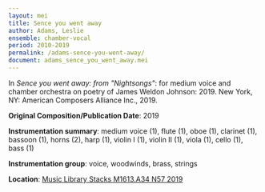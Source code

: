 ```yaml
---
layout: mei
title: Sence you went away
author: Adams, Leslie
ensemble: chamber-vocal
period: 2010-2019
permalink: /adams-sence-you-went-away/
document: adams_sence_you_went_away.mei
---
```


In *Sence you went away: from "Nightsongs"*: for medium voice and chamber orchestra on poetry of James Weldon Johnson: 2019. New York, NY: American Composers Alliance Inc., 2019.

**Original Composition/Publication Date**: 2019

**Instrumentation summary**: medium voice (1), flute (1), oboe (1), clarinet (1), bassoon (1), horns (2), harp (1), violin I (1), violin II (1), viola (1), cello (1), bass (1) 

**Instrumentation group**: voice, woodwinds, brass, strings 

**Location**: <a href="https://tufts.primo.exlibrisgroup.com/permalink/01TUN_INST/1kc9gia/alma991018166648303851" target="_blank">Music Library Stacks M1613.A34 N57 2019</a>
